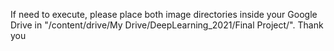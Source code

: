If need to execute, please place both image directories inside your Google Drive in "/content/drive/My Drive/DeepLearning_2021/Final Project/".
Thank you
